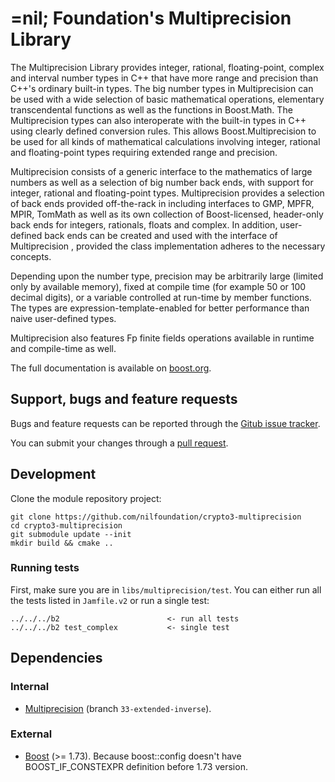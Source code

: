 =nil; Foundation's Multiprecision Library
============================

 The Multiprecision Library provides integer, rational, floating-point, complex and interval number types in C++ that have more range and 
 precision than C++'s ordinary built-in types. The big number types in Multiprecision can be used with a wide selection of basic 
 mathematical operations, elementary transcendental functions as well as the functions in Boost.Math. The Multiprecision types can 
 also interoperate with the built-in types in C++ using clearly defined conversion rules. This allows Boost.Multiprecision to be 
 used for all kinds of mathematical calculations involving integer, rational and floating-point types requiring extended range and precision.

Multiprecision consists of a generic interface to the mathematics of large numbers as well as a selection of big number back ends, with 
support for integer, rational and floating-point types. Multiprecision provides a selection of back ends provided off-the-rack in 
including interfaces to GMP, MPFR, MPIR, TomMath as well as its own collection of Boost-licensed, header-only back ends for integers, 
rationals, floats and complex. In addition, user-defined back ends can be created and used with the interface of Multiprecision
, provided the class implementation adheres to the necessary concepts.

Depending upon the number type, precision may be arbitrarily large (limited only by available memory), fixed at compile time 
(for example 50 or 100 decimal digits), or a variable controlled at run-time by member functions. The types are expression-template-enabled 
for better performance than naive user-defined types. 

Multiprecision also features Fp finite fields operations available in runtime and compile-time as well.

The full documentation is available on [boost.org](http://www.boost.org/doc/libs/release/libs/multiprecision/index.html).

## Support, bugs and feature requests ##

Bugs and feature requests can be reported through the [Gitub issue tracker](https://github.com/nilfoundation/crypto3-multiprecision/issues).

You can submit your changes through a [pull request](https://github.com/nilfoundation/crypto3-multiprecision/pulls).


## Development ##

Clone the module repository project:

    git clone https://github.com/nilfoundation/crypto3-multiprecision
    cd crypto3-multiprecision
    git submodule update --init
    mkdir build && cmake ..

### Running tests ###
First, make sure you are in `libs/multiprecision/test`. 
You can either run all the tests listed in `Jamfile.v2` or run a single test:

    ../../../b2                        <- run all tests
    ../../../b2 test_complex           <- single test

## Dependencies

### Internal

* [Multiprecision](https://github.com/nilfoundation/crypto3-multiprecision.git) (branch `33-extended-inverse`).

### External
* [Boost](https://boost.org) (>= 1.73). Because boost::config doesn't have BOOST_IF_CONSTEXPR definition before 1.73 version.
